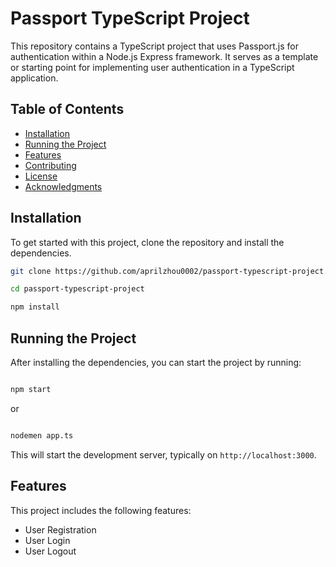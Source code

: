 # Passport TypeScript Project

This repository contains a TypeScript project that uses Passport.js for authentication within a Node.js Express framework. It serves as a template or starting point for implementing user authentication in a TypeScript application.

## Table of Contents

- [Installation](#installation)
- [Running the Project](#running-the-project)
- [Features](#features)
- [Contributing](#contributing)
- [License](#license)
- [Acknowledgments](#acknowledgments)

## Installation

To get started with this project, clone the repository and install the dependencies.

```bash
git clone https://github.com/aprilzhou0002/passport-typescript-project.git

cd passport-typescript-project

npm install

```

## Running the Project

After installing the dependencies, you can start the project by running:

```bash

npm start

```

or 

```bash

nodemen app.ts

```

This will start the development server, typically on `http://localhost:3000`.

## Features

This project includes the following features:

- User Registration
- User Login
- User Logout
